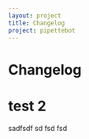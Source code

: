 ```yaml
---
layout: project
title: Changelog
project: pipettebot
---
```


Changelog
==========

# test 2

sadfsdf
sd
fsd
fsd